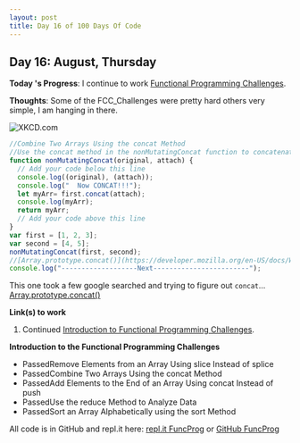 ```yaml
---
layout: post
title: Day 16 of 100 Days Of Code
---
```


## Day 16: August, Thursday

**Today 's Progress**: I continue to work [Functional Programming Challenges](https://learn.freecodecamp.org/javascript-algorithms-and-data-structures/functional-programming).

**Thoughts**: Some of the FCC_Challenges were pretty hard others very simple, I am hanging in there.

![XKCD.com](https://imgs.xkcd.com/comics/code_quality_3.png)

```javascript
//Combine Two Arrays Using the concat Method
//Use the concat method in the nonMutatingConcat function to concatenate attach to the end of original. The function should return the concatenated array.
function nonMutatingConcat(original, attach) {
  // Add your code below this line
  console.log((original), (attach));
  console.log("  Now CONCAT!!!");
  let myArr= first.concat(attach);
  console.log(myArr);
  return myArr;
  // Add your code above this line
}
var first = [1, 2, 3];
var second = [4, 5];
nonMutatingConcat(first, second);
//[Array.prototype.concat()](https://developer.mozilla.org/en-US/docs/Web/JavaScript/Reference/Global_Objects/Array/concat)
console.log("-------------------Next------------------------");
```
This one took a few google searched and trying to figure out `concat`... [Array.prototype.concat()](https://developer.mozilla.org/en-US/docs/Web/JavaScript/Reference/Global_Objects/Array/concat)

**Link(s) to work**

1. Continued [Introduction to Functional Programming Challenges](https://learn.freecodecamp.org/javascript-algorithms-and-data-structures/functional-programming).

**Introduction to the Functional Programming Challenges**

* PassedRemove Elements from an Array Using slice Instead of splice
* PassedCombine Two Arrays Using the concat Method
* PassedAdd Elements to the End of an Array Using concat Instead of push
* PassedUse the reduce Method to Analyze Data
* PassedSort an Array Alphabetically using the sort Method


All code is in GitHub and repl.it here: [repl.it FuncProg](https://repl.it/@JohnJohnson2/FCC-FunctionalProgrammingChallenges) or [GitHub FuncProg](https://github.com/Johnny2136/FCC-Projects/blob/master/FCC_Challenges/FunctionalProgramming.js)

